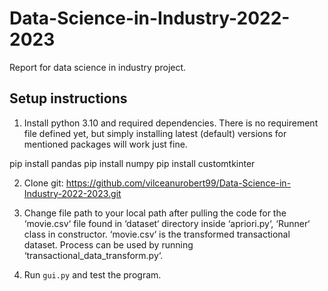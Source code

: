 # Data-Science-in-Industry-2022-2023
Report for data science in industry project.


## Setup instructions ##


1) Install python 3.10 and required dependencies. There is no requirement file defined yet,
but simply installing latest (default) versions for mentioned packages will work just fine.

pip install pandas
pip install numpy
pip install customtkinter

2) Clone git: https://github.com/vilceanurobert99/Data-Science-in-Industry-2022-2023.git

3) Change file path to your local path after pulling the code for the ‘movie.csv‘ file found in
‘dataset‘ directory inside ‘apriori.py‘, ‘Runner‘ class in constructor. ‘movie.csv‘ is the
transformed transactional dataset. Process can be used by running ‘transactional_data_transform.py‘.

4) Run `gui.py` and test the program.
